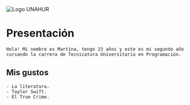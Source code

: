 ![Logo UNAHUR](./assets/UNAHUR.png)

# Presentación
    Hola! Mi nombre es Martina, tengo 23 años y este es mi segundo año cursando la carrera de Tecnicatura Universitaria en Programación.

## Mis gustos
    - La literatura.
    - Taylor Swift.
    - El True Crime.
    
